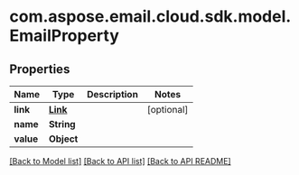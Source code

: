 
# com.aspose.email.cloud.sdk.model.EmailProperty

## Properties
Name | Type | Description | Notes
------------ | ------------- | ------------- | -------------
**link** | [**Link**](Link.md) |  |  [optional]
**name** | **String** |  | 
**value** | **Object** |  | 


[[Back to Model list]](README.md#documentation-for-models) [[Back to API list]](README.md#documentation-for-api-endpoints) [[Back to API README]](README.md)

